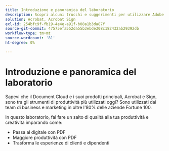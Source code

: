 ```yaml
---
title: Introduzione e panoramica del laboratorio
description: Scopri alcuni trucchi e suggerimenti per utilizzare Adobe Document Cloud
solution: Acrobat, Acrobat Sign
exl-id: 254bfc9f-fb19-4e4e-a91f-b08a1b3da87f
source-git-commit: 47575efa552da55b3ebde308c182432ab29392db
workflow-type: tm+mt
source-wordcount: '81'
ht-degree: 0%

---
```


# Introduzione e panoramica del laboratorio

Sapevi che il Document Cloud e i suoi prodotti principali, Acrobat e Sign, sono tra gli strumenti di produttività più utilizzati oggi? Sono utilizzati dai team di business e marketing in oltre l&#39;80% delle aziende Fortune 100.

In questo laboratorio, fai fare un salto di qualità alla tua produttività e creatività imparando come:

* Passa al digitale con PDF
* Maggiore produttività con PDF
* Trasforma le esperienze di clienti e dipendenti
